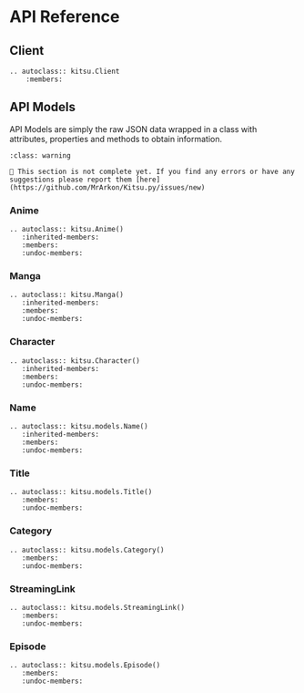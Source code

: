 # API Reference

## Client

```{eval-rst}
.. autoclass:: kitsu.Client
    :members:
```

## API Models

API Models are simply the raw JSON data wrapped in a class with attributes, properties and methods to obtain information.

```{admonition} Warning
:class: warning

🚧 This section is not complete yet. If you find any errors or have any suggestions please report them [here](https://github.com/MrArkon/Kitsu.py/issues/new)
```

### Anime

```{eval-rst}
.. autoclass:: kitsu.Anime()
   :inherited-members:
   :members:
   :undoc-members:
```

### Manga

```{eval-rst}
.. autoclass:: kitsu.Manga()
   :inherited-members:
   :members:
   :undoc-members:
```

### Character

```{eval-rst}
.. autoclass:: kitsu.Character()
   :inherited-members:
   :members:
   :undoc-members:
```

### Name

```{eval-rst}
.. autoclass:: kitsu.models.Name()
   :inherited-members:
   :members:
   :undoc-members:
```

### Title

```{eval-rst}
.. autoclass:: kitsu.models.Title()
   :members:
   :undoc-members:
```

### Category

```{eval-rst}
.. autoclass:: kitsu.models.Category()
   :members:
   :undoc-members:
```

### StreamingLink

```{eval-rst}
.. autoclass:: kitsu.models.StreamingLink()
   :members:
   :undoc-members:
```

### Episode

```{eval-rst}
.. autoclass:: kitsu.models.Episode()
   :members:
   :undoc-members:
```
